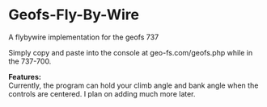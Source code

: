 # Geofs-Fly-By-Wire
A flybywire implementation for the geofs 737

Simply copy and paste into the console at geo-fs.com/geofs.php while in the 737-700.


**Features:**
<br>
Currently, the program can hold your climb angle and bank angle when the controls are centered. I plan on adding much more later.
